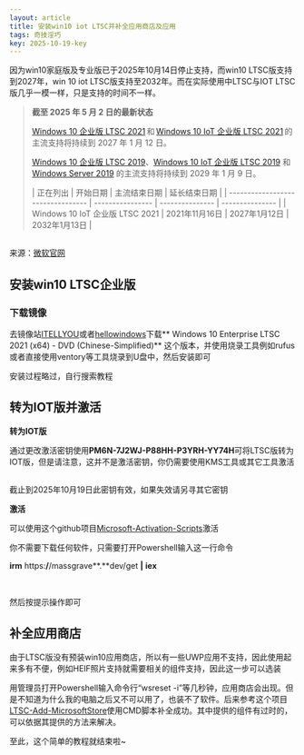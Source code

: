```yaml
---
layout: article
title: 安装win10 iot LTSC并补全应用商店及应用
tags: 奇技淫巧
key: 2025-10-19-key
---
```

因为win10家庭版及专业版已于2025年10月14日停止支持，而win10 LTSC版支持到2027年，win 10 iot LTSC版支持至2032年。而在实际使用中LTSC与IOT LTSC版几乎一模一样，只是支持的时间不一样。
<!--more-->

> **截至 2025 年 5 月 2 日的最新状态**
> 
> [Windows 10 企业版 LTSC 2021](https://learn.microsoft.com/zh-cn/lifecycle/products/windows-10-enterprise-ltsc-2021) 和 [Windows 10 IoT 企业版 LTSC 2021](https://learn.microsoft.com/zh-cn/lifecycle/products/windows-10-iot-enterprise-ltsc-2021) 的主流支持将持续到 2027 年 1 月 12 日。
> 
> [Windows 10 企业版 LTSC 2019](https://learn.microsoft.com/zh-cn/lifecycle/products/windows-10-enterprise-ltsc-2019)、[Windows 10 IoT 企业版 LTSC 2019](https://learn.microsoft.com/zh-cn/lifecycle/products/windows-10-iot-enterprise-ltsc-2019) 和 [Windows Server 2019](https://learn.microsoft.com/zh-cn/lifecycle/products/windows-server-2019) 的主流支持将持续到 2029 年 1 月 9 日。
> 
> | 正在列出                        | 开始日期       | 主流结束日期  | 延长结束日期  |
| --------------------------------- | ---------------- | --------------- | --------------- |
| Windows 10 IoT 企业版 LTSC 2021 | 2021年11月16日 | 2027年1月12日 | 2032年1月13日 |
> 
> 

![💡](data:image/gif;base64,R0lGODlhAQABAIAAAP///wAAACH5BAEAAAAALAAAAAABAAEAAAICRAEAOw==)

来源：[微软官网](https://learn.microsoft.com/zh-cn/lifecycle/products/windows-10-iot-enterprise-ltsc-2021)

## 安装win10 LTSC企业版

### 下载镜像

去镜像站[ITELLYOU](https://next.itellyou.cn/)或者[hellowindows](https://hellowindows.cn/)下载** Windows 10 Enterprise LTSC 2021 (x64) - DVD (Chinese-Simplified)** 这个版本，并使用烧录工具例如rufus或者直接使用ventory等工具烧录到U盘中，然后安装即可

安装过程略过，自行搜索教程

## 转为IOT版并激活

**转为IOT版**

通过更改激活密钥使用**PM6N-7J2WJ-P88HH-P3YRH-YY74H**可将LTSC版转为IOT版，但是请注意，这并不是激活密钥，你仍需要使用KMS工具或其它工具激活

![💡](data:image/gif;base64,R0lGODlhAQABAIAAAP///wAAACH5BAEAAAAALAAAAAABAAEAAAICRAEAOw==)

截止到2025年10月19日此密钥有效，如果失效请另寻其它密钥

**激活**

可以使用这个github项目[Microsoft-Activation-Scripts](https://github.com/massgravel/Microsoft-Activation-Scripts)激活

你不需要下载任何软件，只需要打开Powershell输入这一行命令

**irm** https:**/**/massgrave**.**dev/get **|** **iex**

​

然后按提示操作即可

## 补全应用商店

由于LTSC版没有预装win10应用商店，所以有一些UWP应用不支持，因此使用起来多有不便，例如HEIF照片支持就需要相关的组件支持，因此这一步可以选装

用管理员打开Powershell输入命令行“wsreset -i”等几秒钟，应用商店会出现。但是不知道为什么我的电脑之后又不可以用了，也装不了软件。后来参考这个项目[LTSC-Add-MicrosoftStore](https://github.com/IceLoveYer/LTSC-Add-MicrosoftStore)使用CMD脚本补全成功。其中提供的组件有过时的，可以依据其提供的方法来解决。

至此，这个简单的教程就结束啦\~
